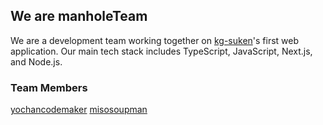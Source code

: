 ## We are manholeTeam
We are a development team working together on [kg-suken](https://suken.daemon.asia)'s first web application. Our main tech stack includes TypeScript, JavaScript, Next.js, and Node.js.
### Team Members
[yochancodemaker](https://sites.suken.daemon.asia/MemberAPPs/Yochancodemaker/yochancodemaker-web/index.html)
[misosoupman](https://sites.suken.daemon.asia/MemberAPPs/misosoupman/misosoupman-web/)
